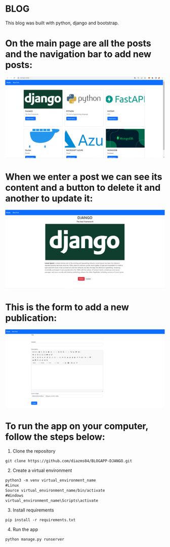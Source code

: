 # BLOG
This blog was built with python, django and bootstrap.

# On the main page are all the posts and the navigation bar to add new posts:

![](https://github.com/diazms04/BLOGAPP-DJANGO/blob/main/Screenshot%202023-03-21%20231355.png)

# When we enter a post we can see its content and a button to delete it and another to update it:

![](https://github.com/diazms04/BLOGAPP-DJANGO/blob/main/Screenshot%202023-03-22%20101031.png)

# This is the form to add a new publication:

![](https://github.com/diazms04/BLOGAPP-DJANGO/blob/main/Screenshot%202023-03-22%20101123.png)

# To run the app on your computer, follow the steps below:

1. Clone the repository
```
git clone https://github.com/diazms04/BLOGAPP-DJANGO.git
```

2. Create a virtual environment
```
python3 -m venv virtual_environment_name
#Linux
Source virtual_environment_name/bin/activate
#Windows
virtual_environment_name\Scripts\activate
```

3. Install requirements
```
pip install -r requirements.txt
```

4. Run the app
```
python manage.py runserver
```
